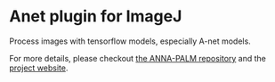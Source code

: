 # Anet plugin for ImageJ

Process images with tensorflow models, especially A-net models.

For more details, please checkout [the ANNA-PALM repository](https://github.com/imodpasteur/ANNA-PALM) and the [project website](https://annapalm.pasteur.fr).
